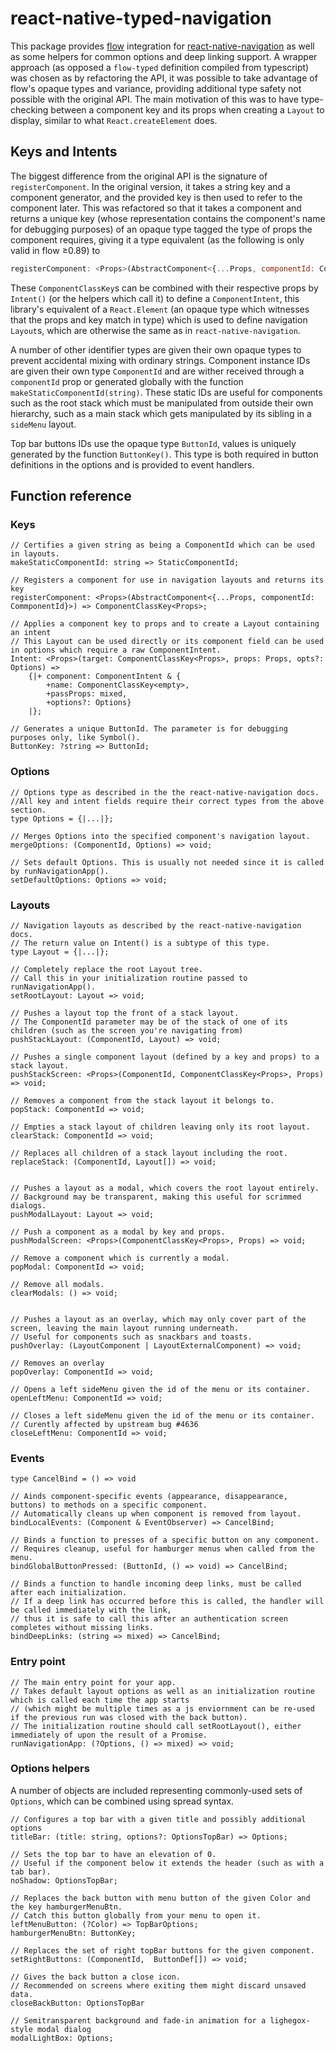 react-native-typed-navigation
=============================

This package provides [flow](https://flow.org/) integration for [react-native-navigation](https://github.com/wix/react-native-navigation) as well as some helpers for common options and deep linking support. A wrapper approach (as opposed a `flow-typed` definition compiled from typescript) was chosen as by refactoring the API, it was possible to take advantage of flow's opaque types and variance, providing additional type safety not possible with the original API. The main motivation of this was to have type-checking between a component key and its props when creating a `Layout` to display, similar to what `React.createElement` does.

Keys and Intents
----------------

The biggest difference from the original API is the signature of `registerComponent`. In the original version, it takes a string key and a component generator, and the provided key is then used to refer to the component later.
This was refactored so that it takes a component and returns a unique key (whose representation contains the component's name for debugging purposes) of an opaque type tagged the type of props the component requires, giving it a type equivalent (as the following is only valid in flow ≥0.89) to

```js
registerComponent: <Props>(AbstractComponent<{...Props, componentId: CommponentId}>) => ComponentClassKey<Props>
```

These `ComponentClassKey`s can be combined with their respective props by `Intent()` (or the helpers which call it) to define a `ComponentIntent`, this library's equivalent of a `React.Element` (an opaque type which witnesses that the props and key match in type) which is used to define navigation `Layout`s, which are otherwise the same as in `react-native-navigation`.

A number of other identifier types are given their own opaque types to prevent accidental mixing with ordinary strings. Component instance IDs are given their own type `ComponentId` and are wither received through a `componentId` prop or generated globally with the function `makeStaticComponentId(string)`. These static IDs are useful for components such as the root stack which must be manipulated from outside their own hierarchy, such as a main stack which gets manipulated by its sibling in a `sideMenu` layout.

Top bar buttons IDs use the opaque type `ButtonId`, values is uniquely generated by the function `ButtonKey()`. This type is both required in button definitions in the options and is provided to event handlers.

Function reference
------------------

### Keys

```flow
// Certifies a given string as being a ComponentId which can be used in layouts.
makeStaticComponentId: string => StaticComponentId;

// Registers a component for use in navigation layouts and returns its key
registerComponent: <Props>(AbstractComponent<{...Props, componentId: CommponentId}>) => ComponentClassKey<Props>;

// Applies a component key to props and to create a Layout containing an intent
// This Layout can be used directly or its component field can be used in options which require a raw ComponentIntent.
Intent: <Props>(target: ComponentClassKey<Props>, props: Props, opts?: Options) =>
    {|+ component: ComponentIntent & {
        +name: ComponentClassKey<empty>,
        +passProps: mixed,
        +options?: Options}
    |};

// Generates a unique ButtonId. The parameter is for debugging purposes only, like Symbol().
ButtonKey: ?string => ButtonId;
```

### Options

```flow
// Options type as described in the the react-native-navigation docs.
//All key and intent fields require their correct types from the above section.
type Options = {|...|};

// Merges Options into the specified component's navigation layout.
mergeOptions: (ComponentId, Options) => void;

// Sets default Options. This is usually not needed since it is called by runNavigationApp().
setDefaultOptions: Options => void;
```

### Layouts

```flow
// Navigation layouts as described by the react-native-navigation docs.
// The return value on Intent() is a subtype of this type.
type Layout = {|...|};

// Completely replace the root Layout tree.
// Call this in your initialization routine passed to runNavigationApp().
setRootLayout: Layout => void;

// Pushes a layout top the front of a stack layout.
// The ComponentId parameter may be of the stack of one of its children (such as the screen you're navigating from)
pushStackLayout: (ComponentId, Layout) => void;

// Pushes a single component layout (defined by a key and props) to a stack layout.
pushStackScreen: <Props>(ComponentId, ComponentClassKey<Props>, Props) => void;

// Removes a component from the stack layout it belongs to.
popStack: ComponentId => void;

// Empties a stack layout of children leaving only its root layout.
clearStack: ComponentId => void;

// Replaces all children of a stack layout including the root.
replaceStack: (ComponentId, Layout[]) => void;


// Pushes a layout as a modal, which covers the root layout entirely.
// Background may be transparent, making this useful for scrimmed dialogs.
pushModalLayout: Layout => void;

// Push a component as a modal by key and props.
pushModalScreen: <Props>(ComponentClassKey<Props>, Props) => void;

// Remove a component which is currently a modal.
popModal: ComponentId => void;

// Remove all modals.
clearModals: () => void;


// Pushes a layout as an overlay, which may only cover part of the screen, leaving the main layout running underneath.
// Useful for components such as snackbars and toasts.
pushOverlay: (LayoutComponent | LayoutExternalComponent) => void;

// Removes an overlay
popOverlay: ComponentId => void;

// Opens a left sideMenu given the id of the menu or its container.
openLeftMenu: ComponentId => void;

// Closes a left sideMenu given the id of the menu or its container.
// Curently affected by upstream bug #4636
closeLeftMenu: ComponentId => void;
```

### Events

```flow
type CancelBind = () => void

// Ainds component-specific events (appearance, disappearance, buttons) to methods on a specific component.
// Automatically cleans up when component is removed from layout.
bindLocalEvents: (Component & EventObserver) => CancelBind;

// Binds a function to presses of a specific button on any component.
// Requires cleanup, useful for hamburger menus when called from the menu.
bindGlobalButtonPressed: (ButtonId, () => void) => CancelBind;

// Binds a function to handle incoming deep links, must be called after each initialization.
// If a deep link has occurred before this is called, the handler will be called immediately with the link,
// thus it is safe to call this after an authentication screen completes without missing links.
bindDeepLinks: (string => mixed) => CancelBind;
```

### Entry point

```flow
// The main entry point for your app.
// Takes default layout options as well as an initialization routine which is called each time the app starts
// (which might be multiple times as a js enviornment can be re-used if the previous run was closed with the back button).
// The initialization routine should call setRootLayout(), either immediately of upon the result of a Promise.
runNavigationApp: (?Options, () => mixed) => void;
```

### Options helpers

A number of objects are included representing commonly-used sets of `Options`, which can be combined using spread syntax.

```flow
// Configures a top bar with a given title and possibly additional options
titleBar: (title: string, options?: OptionsTopBar) => Options;

// Sets the top bar to have an elevation of 0.
// Useful if the component below it extends the header (such as with a tab bar).
noShadow: OptionsTopBar;

// Replaces the back button with menu button of the given Color and the key hamburgerMenuBtn.
// Catch this button globally from your menu to open it.
leftMenuButton: (?Color) => TopBarOptions;
hamburgerMenuBtn: ButtonKey;

// Replaces the set of right topBar buttons for the given component.
setRightButtons: (ComponentId,  ButtonDef[]) => void;

// Gives the back button a close icon.
// Recommended on screens where exiting them might discard unsaved data.
closeBackButton: OptionsTopBar

// Semitransparent background and fade-in animation for a lighegox-style modal dialog
modalLightBox: Options;
```
